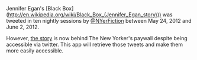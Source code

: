 Jennifer Egan's [Black Box](http://en.wikipedia.org/wiki/Black_Box_(Jennifer_Egan_story\)) was tweeted in ten nightly sessions by [@NYerFiction](https://twitter.com/nyerfiction) between May 24, 2012 and June 2, 2012.

However, [the story](http://www.newyorker.com/fiction/features/2012/06/04/120604fi_fiction_egan) is now behind The New Yorker's paywall despite being accessible via twitter. This app will retrieve those tweets and make them more easily accessible.
